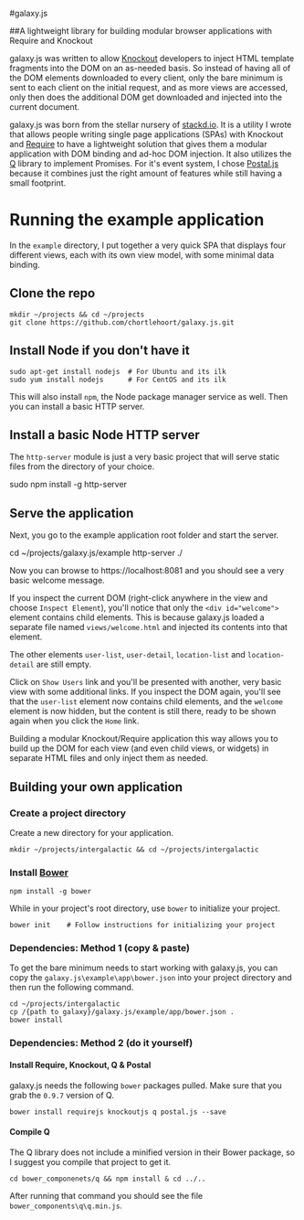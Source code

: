 #galaxy.js

##A lightweight library for building modular browser applications with Require and Knockout

galaxy.js was written to allow [Knockout][1] developers to inject HTML template fragments into the DOM on an as-needed basis. So instead of having all of the DOM elements downloaded to every client, only the bare minimum is sent to each client on the initial request, and as more views are accessed, only then does the additional DOM get downloaded and injected into the current document.

galaxy.js was born from the stellar nursery of [stackd.io](http://www.stackd.io/). It is a utility I wrote that allows people writing single page applications (SPAs) with Knockout and [Require][2] to have a lightweight solution that gives them a modular application with DOM binding and ad-hoc DOM injection. It also utilizes the [Q](https://github.com/kriskowal/q) library to implement Promises. For it's event system, I chose [Postal.js](https://github.com/postaljs/postal.js) because it combines just the right amount of features while still having a small footprint.

# Running the example application
In the `example` directory, I put together a very quick SPA that displays four different views, each with its own view model, with some minimal data binding.

## Clone the repo

    mkdir ~/projects && cd ~/projects
    git clone https://github.com/chortlehoort/galaxy.js.git

## Install Node if you don't have it

    sudo apt-get install nodejs  # For Ubuntu and its ilk
    sudo yum install nodejs      # For CentOS and its ilk
    
This will also install `npm`, the Node package manager service as well. Then you can install a basic HTTP server.

## Install a basic Node HTTP server 
The `http-server` module is just a very basic project that will serve static files from the directory of your choice.

  sudo npm install -g http-server

## Serve the application
Next, you go to the example application root folder and start the server.

  cd ~/projects/galaxy.js/example
  http-server ./
    
Now you can browse to https://localhost:8081 and you should see a very basic welcome message.

If you inspect the current DOM (right-click anywhere in the view and choose `Inspect Element`), you'll notice that only the `<div id="welcome">` element contains child elements. This is because galaxy.js loaded a separate file named `views/welcome.html` and injected its contents into that element.

The other elements `user-list`, `user-detail`, `location-list` and `location-detail` are still empty.

Click on `Show Users` link and you'll be presented with another, very basic view with some additional links. If you inspect the DOM again, you'll see that the `user-list` element now contains child elements, and the `welcome` element is now hidden, but the content is still there, ready to be shown again when you click the `Home` link.

Building a modular Knockout/Require application this way allows you to build up the DOM for each view (and even child views, or widgets) in separate HTML files and only inject them as needed.

## Building your own application
### Create a project directory
Create a new directory for your application.

    mkdir ~/projects/intergalactic && cd ~/projects/intergalactic

### Install [Bower](http://bower.io/)

    npm install -g bower

While in your project's root directory, use `bower` to initialize your project.

    bower init    # Follow instructions for initializing your project

### Dependencies: Method 1 (copy & paste)
To get the bare minimum needs to start working with galaxy.js, you can copy the `galaxy.js\example\app\bower.json` into your project directory and then run the following command.

    cd ~/projects/intergalactic
    cp /{path to galaxy}/galaxy.js/example/app/bower.json .
    bower install

### Dependencies: Method 2 (do it yourself)

#### Install Require, Knockout, Q & Postal
galaxy.js needs the following `bower` packages pulled. Make sure that you grab the `0.9.7` version of Q.

    bower install requirejs knockoutjs q postal.js --save 

#### Compile Q
The Q library does not include a minified version in their Bower package, so I suggest you compile that project to get it.

    cd bower_componenets/q && npm install & cd ../..
    
After running that command you should see the file `bower_components\q\q.min.js`.

  [1]: knockoutjs.com
  [2]: requirejs.org
  [3]: http://expressjs.com/